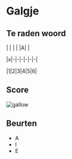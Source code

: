 # Galgje

## Te raden woord

| | | | |A| |

|x|-|-|-|-|-|-|

|1|2|3|4|5|6|

## Score
![gallow](./images/2.png)

## Beurten
* A 
* I
* E